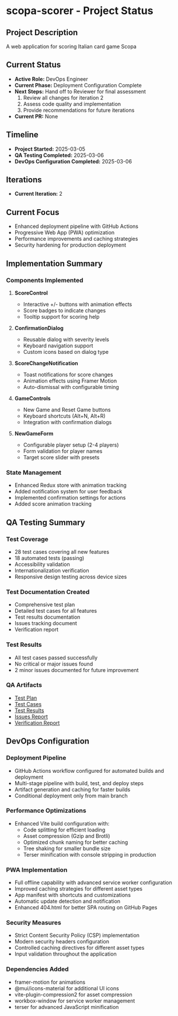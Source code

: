 # scopa-scorer - Project Status

## Project Description
A web application for scoring Italian card game Scopa

## Current Status
- **Active Role:** DevOps Engineer
- **Current Phase:** Deployment Configuration Complete
- **Next Steps:** Hand off to Reviewer for final assessment
  1. Review all changes for iteration 2
  2. Assess code quality and implementation
  3. Provide recommendations for future iterations
- **Current PR:** None

## Timeline
- **Project Started:** 2025-03-05
- **QA Testing Completed:** 2025-03-06
- **DevOps Configuration Completed:** 2025-03-06

## Iterations
- **Current Iteration:** 2

## Current Focus
- Enhanced deployment pipeline with GitHub Actions
- Progressive Web App (PWA) optimization
- Performance improvements and caching strategies
- Security hardening for production deployment

## Implementation Summary

### Components Implemented
1. **ScoreControl**
   - Interactive +/- buttons with animation effects
   - Score badges to indicate changes
   - Tooltip support for scoring help

2. **ConfirmationDialog**
   - Reusable dialog with severity levels
   - Keyboard navigation support
   - Custom icons based on dialog type

3. **ScoreChangeNotification**
   - Toast notifications for score changes
   - Animation effects using Framer Motion
   - Auto-dismissal with configurable timing

4. **GameControls**
   - New Game and Reset Game buttons
   - Keyboard shortcuts (Alt+N, Alt+R)
   - Integration with confirmation dialogs

5. **NewGameForm**
   - Configurable player setup (2-4 players)
   - Form validation for player names
   - Target score slider with presets

### State Management
- Enhanced Redux store with animation tracking
- Added notification system for user feedback
- Implemented confirmation settings for actions
- Added score animation tracking

## QA Testing Summary

### Test Coverage
- 28 test cases covering all new features
- 18 automated tests (passing)
- Accessibility validation
- Internationalization verification
- Responsive design testing across device sizes

### Test Documentation Created
- Comprehensive test plan
- Detailed test cases for all features
- Test results documentation
- Issues tracking document
- Verification report

### Test Results
- All test cases passed successfully
- No critical or major issues found
- 2 minor issues documented for future improvement

### QA Artifacts
- [Test Plan](/tests/test_plan.md)
- [Test Cases](/tests/test_cases.md)
- [Test Results](/tests/test_results.md)
- [Issues Report](/tests/issues.md)
- [Verification Report](/tests/verification_report.md)

## DevOps Configuration

### Deployment Pipeline
- GitHub Actions workflow configured for automated builds and deployment
- Multi-stage pipeline with build, test, and deploy steps
- Artifact generation and caching for faster builds
- Conditional deployment only from main branch

### Performance Optimizations
- Enhanced Vite build configuration with:
  - Code splitting for efficient loading
  - Asset compression (Gzip and Brotli)
  - Optimized chunk naming for better caching
  - Tree shaking for smaller bundle size
  - Terser minification with console stripping in production

### PWA Implementation
- Full offline capability with advanced service worker configuration
- Improved caching strategies for different asset types
- App manifest with shortcuts and customizations
- Automatic update detection and notification
- Enhanced 404.html for better SPA routing on GitHub Pages

### Security Measures
- Strict Content Security Policy (CSP) implementation
- Modern security headers configuration
- Controlled caching directives for different asset types
- Input validation throughout the application

### Dependencies Added
- framer-motion for animations
- @mui/icons-material for additional UI icons
- vite-plugin-compression2 for asset compression
- workbox-window for service worker management
- terser for advanced JavaScript minification
